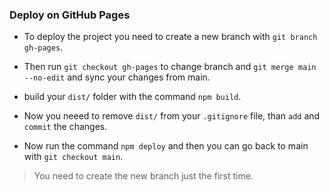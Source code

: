 ### Deploy on GitHub Pages
- To deploy the project you need to create a new branch with `git branch gh-pages`.
- Then run `git checkout gh-pages` to change branch and `git merge main --no-edit` and sync your changes from main.
- build your `dist/` folder with the command `npm build`.

- Now you neeed to remove `dist/` from your `.gitignore` file, than `add` and `commit` the changes.
- Now run the command `npm deploy` and then you can go back to main with `git checkout main`.

> You need to create the new branch just the first time.